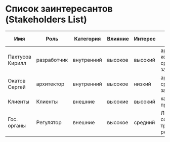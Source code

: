 # Список заинтересантов (Stakeholders List)

| Имя               | Роль        | Категория  | Влияние  | Интерес | Интересы                                         | Контакты                 | Частота контактов |
|-------------------|-------------|------------|----------|---------|--------------------------------------------------|--------------------------|-------------------|
| Пахтусов Кирилл   | разработчик | внутренний | высокое  | высокий | архитектура, код, постановка, сроки завершения   | Telegram, t.me/kyrillP   | ежедневно         |
| Окатов Сергей     | архитектор  | внутренний | высокое  | низкий  | архитектура, сроки завершения                    | Email: sokatov@gmail.com | еженедельно       |
| Клиенты           | Клиенты     | внешние    | высокие  | высокий | качество продукта, цена                          | -                        | регулярная        |
| Гос. органы       | Регулятор   | внешние    | высокое  | средний | Лицензирование, соблюдение требований регулятора | -                        | редко             | 